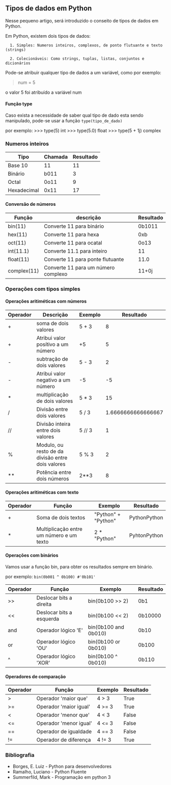 ## Tipos de dados em Python

Nesse pequeno artigo, será introduzido o conseito de tipos de dados em Python.

Em Python, existem dois tipos de dados:

      1. Simples: Numeros inteiros, complexos, de ponto flutuante e texto (strings)

      2. Colecionáveis: Como strings, tuplas, listas, conjuntos e dicionários

Pode-se atribuir qualquer tipo de dados a um variável, como por exemplo:

> num = 5

o valor 5 foi atribuído a variável num

#### Função type

Caso exista a necessidade de saber qual tipo de dado esta sendo manipulado, pode-se usar a função `type(tipo_de_dado)`

por exemplo:
      >>> type(5)
      int
      >>> type(5.0)
      float
      >>> type(5 + 1j)
      complex
### Numeros inteiros

| Tipo | Chamada | Resultado |
|--------------|--------------|--------------|
| Base 10 | 11 | 11 |
| Binário | b011 | 3|
| Octal | 0o11 | 9 |
| Hexadecimal | 0x11 | 17 |

#### Conversão de números

| Função | descrição| Resultado |
|--------------|--------------|--------------|
| bin(11) | Converte 11 para binário | 0b1011 |
| hex(11) | Converte 11 para hexa | 0xb|
| oct(11) | Converte 11 para ocatal | 0o13 |
| int(11.1) | Converte 11.1 para inteiro | 11 |
| float(11) | Converte 11 para ponte flutuante | 11.0 |
| complex(11) | Converte 11 para um número complexo | 11+0j |

### Operações com tipos simples

#### Operações aritiméticas com números

| Operador | Descrição | Exemplo | Resultado |
|--------------|--------------|--------------|--------------|
| + | soma de dois valores| 5 + 3 | 8 |
| + | Atribui valor posítivo a um número |+5 | 5 |
| - | subtração de dois valores | 5 - 3 | 2 |
| - | Atribui valor negativo a um número | -5 | -5 |
| * | multiplicação de dois valores | 5 * 3 | 15 |
| / | Divisão entre dois valores | 5 / 3 | 1.6666666666666667 |
| // | Divisão inteira entre dois valores | 5 // 3 | 1 |
| % | Modulo, ou resto de da divisão entre dois valores| 5 % 3 | 2 |
| ** | Potência entre dois números | 2**3 | 8 |

#### Operações aritiméticas com texto

| Operador | Função | Exemplo | Resultado |
|--------------|--------------|--------------|--------------|
| + | Soma de dois textos | "Python" + "Python" | PythonPython |  
| * | Multiplicação entre um número e um texto | 2 * "Python" | PyhtonPython |

#### Operações com binários

Vamos usar a função bin, para obter os resultados sempre em binário.

por exemplo: `bin(0b001 ^ 0b100) #'0b101'`


| Operador | Função | Exemplo | Resultado |
|--------------|--------------|--------------|--------------|
| >> | Deslocar bits a direita| bin(0b100 >> 2) | 0b1 |
| << | Deslocar bits a esquerda| bin(0b100 << 2)| 0b10000 |
| and | Operador lógico 'E'| bin(0b100 and 0b010) | 0b10 |
| or | Operador lógico 'OU'| bin(0b100 or 0b010) | 0b100 |
| ^ | Operador lógico 'XOR'| bin(0b100 ^ 0b010)| 0b110|

#### Operadores de comparação

| Operador | Função | Exemplo | Resultado |
|--------------|--------------|--------------|--------------|
| > | Operador 'maior que' | 4 > 3 | True|
| >= | Operador 'maior igual' | 4 >= 3 | True |
| < | Operador 'menor que' | 4 < 3 | False |
| <= | Operador 'menor igual' | 4 <= 3| False |
| == | Operador de igualdade | 4 == 3| False|
| != | Operador de diferença | 4 != 3| True |

### Bibliografia
- Borges, E. Luiz - Python para desenvolvedores
- Ramalho, Luciano - Python Fluente
- Summerfild, Mark - Programação em python 3
